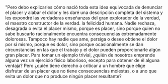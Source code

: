 "Pero debo explicarles cómo nació toda esta idea equivocada de denunciar el placer y alabar el dolor y les daré una
descripción completa del sistema y les expondré las verdaderas enseñanzas del gran explorador de la verdad, el maestro constructor
de la verdad. la felicidad humana. Nadie rechaza, desagrada o evita el placer mismo, porque es placer, sino porque quien no
sabe buscarlo racionalmente encuentra consecuencias extremadamente dolorosas. Tampoco hay nadie que ame, persiga o desee
obtiene el dolor por sí mismo, porque es dolor, sino porque ocasionalmente se dan circunstancias en las que el trabajo y el
dolor pueden proporcionarle algún gran placer. Para tomar un ejemplo trivial, ¿quién de nosotros emprende alguna vez un
ejercicio físico laborioso, excepto para obtener de él alguna ventaja? Pero ¿quién tiene derecho a criticar a un hombre
que elige disfrutar de un placer que no tiene consecuencias molestas, o a uno que evita un dolor que no produce ningún
placer resultante?